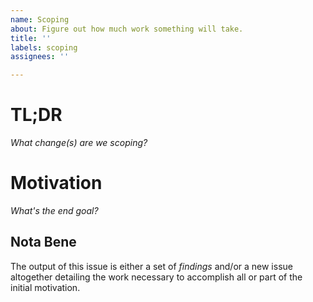 ```yaml
---
name: Scoping
about: Figure out how much work something will take.
title: ''
labels: scoping
assignees: ''

---
```


# TL;DR
*What change(s) are we scoping?*

# Motivation
*What's the end goal?*


## Nota Bene
The output of this issue is either a set of *findings* and/or a new issue altogether detailing the work necessary to accomplish all or part of the initial motivation.

